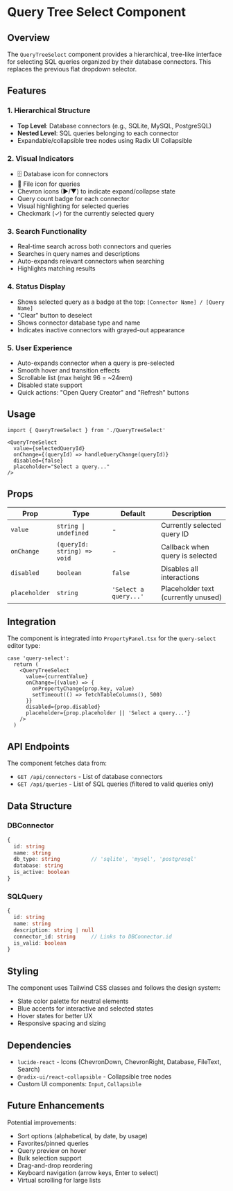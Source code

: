 # Query Tree Select Component

## Overview

The `QueryTreeSelect` component provides a hierarchical, tree-like interface for selecting SQL queries organized by their database connectors. This replaces the previous flat dropdown selector.

## Features

### 1. **Hierarchical Structure**
- **Top Level**: Database connectors (e.g., SQLite, MySQL, PostgreSQL)
- **Nested Level**: SQL queries belonging to each connector
- Expandable/collapsible tree nodes using Radix UI Collapsible

### 2. **Visual Indicators**
- 🗄️ Database icon for connectors
- 📄 File icon for queries
- Chevron icons (▶/▼) to indicate expand/collapse state
- Query count badge for each connector
- Visual highlighting for selected queries
- Checkmark (✓) for the currently selected query

### 3. **Search Functionality**
- Real-time search across both connectors and queries
- Searches in query names and descriptions
- Auto-expands relevant connectors when searching
- Highlights matching results

### 4. **Status Display**
- Shows selected query as a badge at the top: `[Connector Name] / [Query Name]`
- "Clear" button to deselect
- Shows connector database type and name
- Indicates inactive connectors with grayed-out appearance

### 5. **User Experience**
- Auto-expands connector when a query is pre-selected
- Smooth hover and transition effects
- Scrollable list (max height 96 = ~24rem)
- Disabled state support
- Quick actions: "Open Query Creator" and "Refresh" buttons

## Usage

```tsx
import { QueryTreeSelect } from './QueryTreeSelect'

<QueryTreeSelect
  value={selectedQueryId}
  onChange={(queryId) => handleQueryChange(queryId)}
  disabled={false}
  placeholder="Select a query..."
/>
```

## Props

| Prop | Type | Default | Description |
|------|------|---------|-------------|
| `value` | `string \| undefined` | - | Currently selected query ID |
| `onChange` | `(queryId: string) => void` | - | Callback when query is selected |
| `disabled` | `boolean` | `false` | Disables all interactions |
| `placeholder` | `string` | `'Select a query...'` | Placeholder text (currently unused) |

## Integration

The component is integrated into `PropertyPanel.tsx` for the `query-select` editor type:

```tsx
case 'query-select':
  return (
    <QueryTreeSelect
      value={currentValue}
      onChange={(value) => {
        onPropertyChange(prop.key, value)
        setTimeout(() => fetchTableColumns(), 500)
      }}
      disabled={prop.disabled}
      placeholder={prop.placeholder || 'Select a query...'}
    />
  )
```

## API Endpoints

The component fetches data from:
- `GET /api/connectors` - List of database connectors
- `GET /api/queries` - List of SQL queries (filtered to valid queries only)

## Data Structure

### DBConnector
```typescript
{
  id: string
  name: string
  db_type: string          // 'sqlite', 'mysql', 'postgresql'
  database: string
  is_active: boolean
}
```

### SQLQuery
```typescript
{
  id: string
  name: string
  description: string | null
  connector_id: string     // Links to DBConnector.id
  is_valid: boolean
}
```

## Styling

The component uses Tailwind CSS classes and follows the design system:
- Slate color palette for neutral elements
- Blue accents for interactive and selected states
- Hover states for better UX
- Responsive spacing and sizing

## Dependencies

- `lucide-react` - Icons (ChevronDown, ChevronRight, Database, FileText, Search)
- `@radix-ui/react-collapsible` - Collapsible tree nodes
- Custom UI components: `Input`, `Collapsible`

## Future Enhancements

Potential improvements:
- Sort options (alphabetical, by date, by usage)
- Favorites/pinned queries
- Query preview on hover
- Bulk selection support
- Drag-and-drop reordering
- Keyboard navigation (arrow keys, Enter to select)
- Virtual scrolling for large lists

